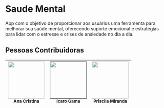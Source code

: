 # Saude Mental

App com o objetivo de proporcionar aos usuários uma ferramenta para melhorar sua saúde mental, oferecendo suporte emocional e estratégias para lidar com o estresse e crises de ansiedade no dia a dia.




## Pessoas Contribuidoras

|  [<img src="[https://avatars.githubusercontent.com/u/55546267?v=4]" width=115><br><sub>Ana Cristina</sub>]([https://github.com/priscilafraser](https://github.com/AnaCristina1972)) | [<img src="" width=115><br><sub>Icaro Gama</sub>]() |  [<img src="https://avatars.githubusercontent.com/u/55546267?v=4" width=115><br><sub>Priscila Miranda</sub>](https://github.com/priscilafraser) |
| :---: | :---: | :---: |
